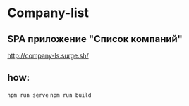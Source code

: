 # Company-list

## SPA приложение "Список компаний"

http://company-ls.surge.sh/

## how:

```npm run serve```
```npm run build```


